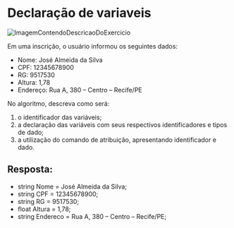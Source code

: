 # Declaração de variaveis

![ImagemContendoDescricaoDoExercicio](https://cdn.discordapp.com/attachments/1265758724371513459/1266163356558032966/ProzExB3.png?ex=66a42604&is=66a2d484&hm=2e79e706e649c338a3e7ce59305cab4a02784d4b1c2e8d3d278722314fb9e338&)

Em uma inscrição, o usuário informou os seguintes dados:

- Nome: José Almeida da Silva
- CPF: 12345678900
- RG: 9517530
- Altura: 1,78
- Endereço: Rua A, 380 – Centro – Recife/PE

No algoritmo, descreva como será:
1. o identificador das variáveis;
2. a declaração das variáveis com seus respectivos identificadores e tipos de dado;
3. a utilização do comando de atribuição, apresentando identificador e dado.

## Resposta:

- string Nome = José Almeida da Silva;
- string CPF = 12345678900;
- string RG = 9517530;
- float Altura = 1,78;
- string Endereco = Rua A, 380 – Centro – Recife/PE;
